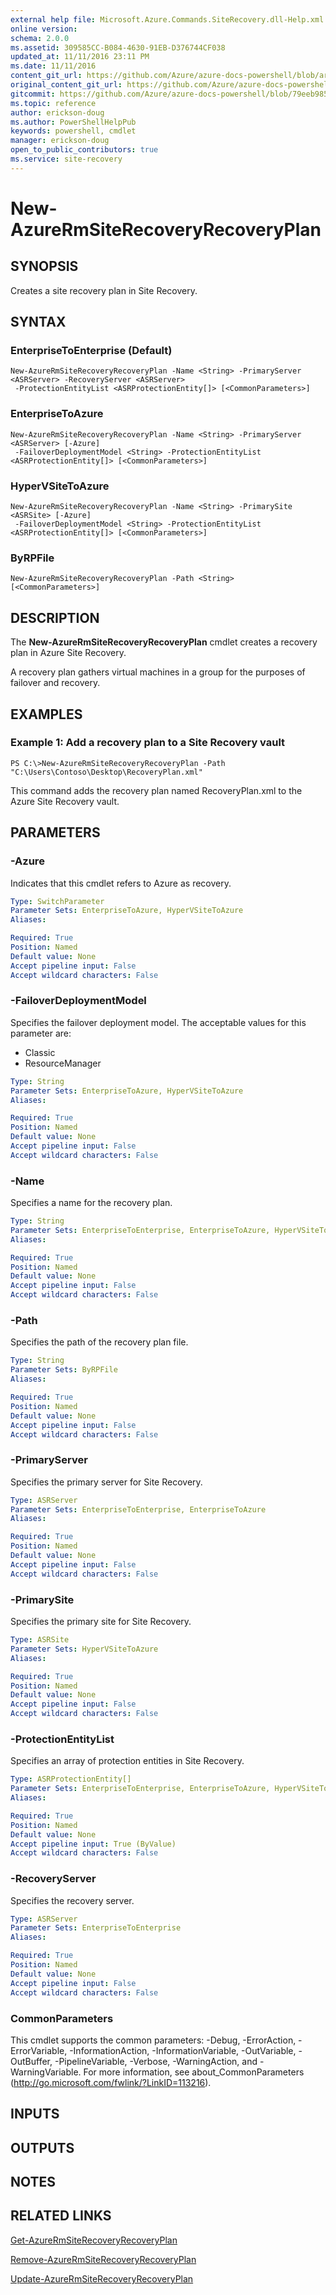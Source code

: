 ```yaml
---
external help file: Microsoft.Azure.Commands.SiteRecovery.dll-Help.xml
online version:
schema: 2.0.0
ms.assetid: 309585CC-B084-4630-91EB-D376744CF038
updated_at: 11/11/2016 23:11 PM
ms.date: 11/11/2016
content_git_url: https://github.com/Azure/azure-docs-powershell/blob/armsql/azureps-cmdlets-docs/ResourceManager/AzureRM.SiteRecovery/v2.1.0/New-AzureRmSiteRecoveryRecoveryPlan.md
original_content_git_url: https://github.com/Azure/azure-docs-powershell/blob/armsql/azureps-cmdlets-docs/ResourceManager/AzureRM.SiteRecovery/v2.1.0/New-AzureRmSiteRecoveryRecoveryPlan.md
gitcommit: https://github.com/Azure/azure-docs-powershell/blob/79eeb985ea480979357fb4695832a0c3d29a48bf
ms.topic: reference
author: erickson-doug
ms.author: PowerShellHelpPub
keywords: powershell, cmdlet
manager: erickson-doug
open_to_public_contributors: true
ms.service: site-recovery
---
```


# New-AzureRmSiteRecoveryRecoveryPlan

## SYNOPSIS
Creates a site recovery plan in Site Recovery.

## SYNTAX

### EnterpriseToEnterprise (Default)
```
New-AzureRmSiteRecoveryRecoveryPlan -Name <String> -PrimaryServer <ASRServer> -RecoveryServer <ASRServer>
 -ProtectionEntityList <ASRProtectionEntity[]> [<CommonParameters>]
```

### EnterpriseToAzure
```
New-AzureRmSiteRecoveryRecoveryPlan -Name <String> -PrimaryServer <ASRServer> [-Azure]
 -FailoverDeploymentModel <String> -ProtectionEntityList <ASRProtectionEntity[]> [<CommonParameters>]
```

### HyperVSiteToAzure
```
New-AzureRmSiteRecoveryRecoveryPlan -Name <String> -PrimarySite <ASRSite> [-Azure]
 -FailoverDeploymentModel <String> -ProtectionEntityList <ASRProtectionEntity[]> [<CommonParameters>]
```

### ByRPFile
```
New-AzureRmSiteRecoveryRecoveryPlan -Path <String> [<CommonParameters>]
```

## DESCRIPTION
The **New-AzureRmSiteRecoveryRecoveryPlan** cmdlet creates a recovery plan in Azure Site Recovery.

A recovery plan gathers virtual machines in a group for the purposes of failover and recovery.

## EXAMPLES

### Example 1: Add a recovery plan to a Site Recovery vault
```
PS C:\>New-AzureRmSiteRecoveryRecoveryPlan -Path "C:\Users\Contoso\Desktop\RecoveryPlan.xml"
```

This command adds the recovery plan named RecoveryPlan.xml to the Azure Site Recovery vault.

## PARAMETERS

### -Azure
Indicates that this cmdlet refers to Azure as recovery.

```yaml
Type: SwitchParameter
Parameter Sets: EnterpriseToAzure, HyperVSiteToAzure
Aliases: 

Required: True
Position: Named
Default value: None
Accept pipeline input: False
Accept wildcard characters: False
```

### -FailoverDeploymentModel
Specifies the failover deployment model.
The acceptable values for this parameter are:

- Classic 
- ResourceManager

```yaml
Type: String
Parameter Sets: EnterpriseToAzure, HyperVSiteToAzure
Aliases: 

Required: True
Position: Named
Default value: None
Accept pipeline input: False
Accept wildcard characters: False
```

### -Name
Specifies a name for the recovery plan.

```yaml
Type: String
Parameter Sets: EnterpriseToEnterprise, EnterpriseToAzure, HyperVSiteToAzure
Aliases: 

Required: True
Position: Named
Default value: None
Accept pipeline input: False
Accept wildcard characters: False
```

### -Path
Specifies the path of the recovery plan file.

```yaml
Type: String
Parameter Sets: ByRPFile
Aliases: 

Required: True
Position: Named
Default value: None
Accept pipeline input: False
Accept wildcard characters: False
```

### -PrimaryServer
Specifies the primary server for Site Recovery.

```yaml
Type: ASRServer
Parameter Sets: EnterpriseToEnterprise, EnterpriseToAzure
Aliases: 

Required: True
Position: Named
Default value: None
Accept pipeline input: False
Accept wildcard characters: False
```

### -PrimarySite
Specifies the primary site for Site Recovery.

```yaml
Type: ASRSite
Parameter Sets: HyperVSiteToAzure
Aliases: 

Required: True
Position: Named
Default value: None
Accept pipeline input: False
Accept wildcard characters: False
```

### -ProtectionEntityList
Specifies an array of protection entities in Site Recovery.

```yaml
Type: ASRProtectionEntity[]
Parameter Sets: EnterpriseToEnterprise, EnterpriseToAzure, HyperVSiteToAzure
Aliases: 

Required: True
Position: Named
Default value: None
Accept pipeline input: True (ByValue)
Accept wildcard characters: False
```

### -RecoveryServer
Specifies the recovery server.

```yaml
Type: ASRServer
Parameter Sets: EnterpriseToEnterprise
Aliases: 

Required: True
Position: Named
Default value: None
Accept pipeline input: False
Accept wildcard characters: False
```

### CommonParameters
This cmdlet supports the common parameters: -Debug, -ErrorAction, -ErrorVariable, -InformationAction, -InformationVariable, -OutVariable, -OutBuffer, -PipelineVariable, -Verbose, -WarningAction, and -WarningVariable. For more information, see about_CommonParameters (http://go.microsoft.com/fwlink/?LinkID=113216).

## INPUTS

## OUTPUTS

## NOTES

## RELATED LINKS

[Get-AzureRmSiteRecoveryRecoveryPlan](./Get-AzureRmSiteRecoveryRecoveryPlan.md)

[Remove-AzureRmSiteRecoveryRecoveryPlan](./Remove-AzureRmSiteRecoveryRecoveryPlan.md)

[Update-AzureRmSiteRecoveryRecoveryPlan](./Update-AzureRmSiteRecoveryRecoveryPlan.md)


